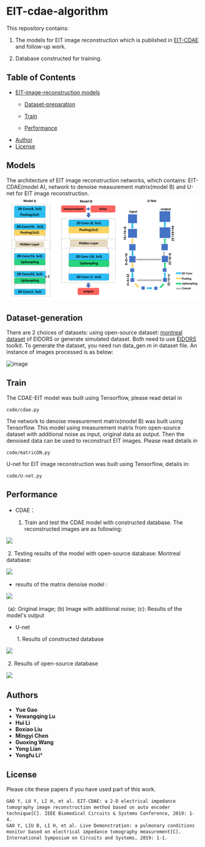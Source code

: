 # EIT-cdae-algorithm

This repository contains: 

1) The models for EIT image reconstruction which is published in [EIT-CDAE](https://ieeexplore.ieee.org/document/8918979) and follow-up work.

2) Database constructed for training.

## Table of Contents

* [EIT-image-reconstruction models](#Models)
  * [Dataset-preparation](#Dataset-preparation)
  
  * [Train](#Train)
  * [Performance](#Performance)
* [Author](#Author)
* [License](#license)

## Models

The architecture of EIT image reconstruction networks, which contains: EIT-CDAE(model A), network to denoise measurement matrix(model B) and U-net for EIT image reconstruction.![image](./pic/models.jpg) 

## Dataset-generation

There are 2 choices of datasets: using open-source dataset: [montreal dataset](http://eidors3d.sourceforge.net/data_contrib/evaluation-phantom/phantom_evaluation.shtml) of EIDORS or generate simulated dataset. Both need  to use [EIDORS](#eidors3d.sourceforge.net/) toolkit. To generate the dataset, you need run data_gen.m in dataset file. An instance of images processed is as below:

![image](D:\gitproj\eit-cdae-algorithm\pic\data.jpg)

## Train

The CDAE-EIT model was built using Tensorflow, please read detail in

```
code/cdae.py
```

 The network to denoise measurement matrix(model B) was built using Tensorflow. This model using measurement matrix from open-source dataset with additional noise as input, original data as output. Then the denoised data can be used to reconstruct EIT images. Please read details in 

```
code/matricDN.py
```

U-net for EIT image reconstruction was built using Tensorflow, details in:

```
code/U-net.py
```

## Performance

- CDAE：

  1. Train and test the CDAE model with constructed database. The reconstructed images are as following:

![](D:\gitproj\eit-cdae-algorithm\pic\databseImage.jpg)

​		2. Testing results of the model with open-source database: Montreal database: 

![](D:\gitproj\eit-cdae-algorithm\pic\cmp.jpg)

- results of  the matrix denoise model :

![](D:\gitproj\eit-cdae-algorithm\pic\matrixdn.jpg)

​		(a): Original image; (b) Image with additional noise; (c): Results of the model's output 

- U-net

  ​	1. Results of constructed database

![](D:\gitproj\eit-cdae-algorithm\pic\u1.jpg)

​		2. Results of open-source database

![](D:\gitproj\eit-cdae-algorithm\pic\u2.jpg)

## Authors

* **Yue Gao** 
* **Yewangqing Lu**
* **Hui Li**
* **Boxiao Liu**
* **Mingyi Chen**
* **Guoxing Wang**
* **Yong Lian**
* **Yongfu Li***

## License

Please cite these papers if you have used part of this work.

```
GAO Y, LU Y, LI H, et al. EIT-CDAE: a 2-D electrical impedance tomography image reconstruction method based on auto encoder technique[C]. IEEE Biomedical Circuits & Systems Conference, 2019: 1-4.
GAO Y, LIU B, LI H, et al. Live Demonstration: a pulmonary conditions monitor based on electrical impedance tomography measurement[C]. International Symposium on Circuits and Systems, 2019: 1-1.
```